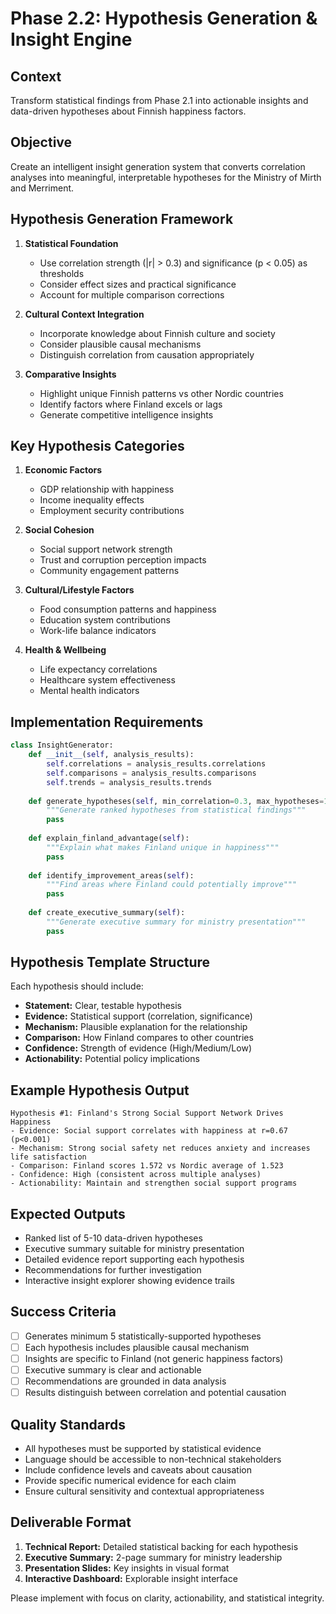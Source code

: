# Phase 2.2: Hypothesis Generation & Insight Engine

## Context
Transform statistical findings from Phase 2.1 into actionable insights and data-driven hypotheses about Finnish happiness factors.

## Objective
Create an intelligent insight generation system that converts correlation analyses into meaningful, interpretable hypotheses for the Ministry of Mirth and Merriment.

## Hypothesis Generation Framework
1. **Statistical Foundation**
   - Use correlation strength (|r| > 0.3) and significance (p < 0.05) as thresholds
   - Consider effect sizes and practical significance
   - Account for multiple comparison corrections

2. **Cultural Context Integration**
   - Incorporate knowledge about Finnish culture and society
   - Consider plausible causal mechanisms
   - Distinguish correlation from causation appropriately

3. **Comparative Insights**
   - Highlight unique Finnish patterns vs other Nordic countries
   - Identify factors where Finland excels or lags
   - Generate competitive intelligence insights

## Key Hypothesis Categories
1. **Economic Factors**
   - GDP relationship with happiness
   - Income inequality effects
   - Employment security contributions

2. **Social Cohesion**
   - Social support network strength
   - Trust and corruption perception impacts
   - Community engagement patterns

3. **Cultural/Lifestyle Factors**
   - Food consumption patterns and happiness
   - Education system contributions
   - Work-life balance indicators

4. **Health & Wellbeing**
   - Life expectancy correlations
   - Healthcare system effectiveness
   - Mental health indicators

## Implementation Requirements
```python
class InsightGenerator:
    def __init__(self, analysis_results):
        self.correlations = analysis_results.correlations
        self.comparisons = analysis_results.comparisons
        self.trends = analysis_results.trends
        
    def generate_hypotheses(self, min_correlation=0.3, max_hypotheses=10):
        """Generate ranked hypotheses from statistical findings"""
        pass
        
    def explain_finland_advantage(self):
        """Explain what makes Finland unique in happiness"""
        pass
        
    def identify_improvement_areas(self):
        """Find areas where Finland could potentially improve"""
        pass
        
    def create_executive_summary(self):
        """Generate executive summary for ministry presentation"""
        pass
```

## Hypothesis Template Structure
Each hypothesis should include:
- **Statement:** Clear, testable hypothesis
- **Evidence:** Statistical support (correlation, significance)
- **Mechanism:** Plausible explanation for the relationship
- **Comparison:** How Finland compares to other countries
- **Confidence:** Strength of evidence (High/Medium/Low)
- **Actionability:** Potential policy implications

## Example Hypothesis Output
```
Hypothesis #1: Finland's Strong Social Support Network Drives Happiness
- Evidence: Social support correlates with happiness at r=0.67 (p<0.001)
- Mechanism: Strong social safety net reduces anxiety and increases life satisfaction
- Comparison: Finland scores 1.572 vs Nordic average of 1.523
- Confidence: High (consistent across multiple analyses)
- Actionability: Maintain and strengthen social support programs
```

## Expected Outputs
- Ranked list of 5-10 data-driven hypotheses
- Executive summary suitable for ministry presentation
- Detailed evidence report supporting each hypothesis
- Recommendations for further investigation
- Interactive insight explorer showing evidence trails

## Success Criteria
- [ ] Generates minimum 5 statistically-supported hypotheses
- [ ] Each hypothesis includes plausible causal mechanism
- [ ] Insights are specific to Finland (not generic happiness factors)
- [ ] Executive summary is clear and actionable
- [ ] Recommendations are grounded in data analysis
- [ ] Results distinguish between correlation and potential causation

## Quality Standards
- All hypotheses must be supported by statistical evidence
- Language should be accessible to non-technical stakeholders
- Include confidence levels and caveats about causation
- Provide specific numerical evidence for each claim
- Ensure cultural sensitivity and contextual appropriateness

## Deliverable Format
1. **Technical Report:** Detailed statistical backing for each hypothesis
2. **Executive Summary:** 2-page summary for ministry leadership
3. **Presentation Slides:** Key insights in visual format
4. **Interactive Dashboard:** Explorable insight interface

Please implement with focus on clarity, actionability, and statistical integrity.